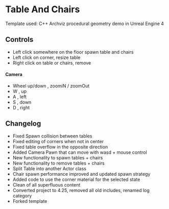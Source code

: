 # Table And Chairs

Template used: C++ Archviz procedural geometry demo in Unreal Engine 4

## Controls

- Left click somewhere on the floor spawn table and chairs
- Left click on corner, resize table
- Right click on table or chairs, remove 

#### Camera
- Wheel up/down , zoomiN / zoomOut
- W , up
- A , left
- S , down
- D , right

## Changelog

- Fixed Spawn collision between tables 
- Fixed editing of corners when not in center
- Fixed table overflow in the opposite direction
- Added Camera Pawn that can move with wasd + mouse control
- New functionality to spawn tables + chairs
- New functionality to remove tables + chairs
- Split Table into another Actor class 
- Chair spawn performance improved and updated spawn strategy
- Added code to use the corner material for the selected state 
- Clean of all superfluous content
- Converted project to 4.25, removed all old includes, renamed log category
- Forked template